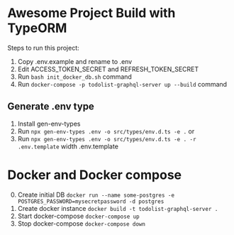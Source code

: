 # Awesome Project Build with TypeORM

Steps to run this project:

1. Copy .env.example and rename to .env
2. Edit ACCESS_TOKEN_SECRET and REFRESH_TOKEN_SECRET
3. Run `bash init_docker_db.sh` command
4. Run `docker-compose -p todolist-graphql-server up --build` command

## Generate .env type

1. Install gen-env-types
2. Run `npx gen-env-types .env -o src/types/env.d.ts -e .` or
3. Run `npx gen-env-types .env -o src/types/env.d.ts -e . -r .env.template` width .env.template

# Docker and Docker compose

0. Create initial DB `docker run --name some-postgres -e POSTGRES_PASSWORD=mysecretpassword -d postgres`
1. Create docker instance `docker build -t todolist-graphql-server .`
2. Start docker-compose `docker-compose up`
3. Stop docker-compose `docker-compose down`
